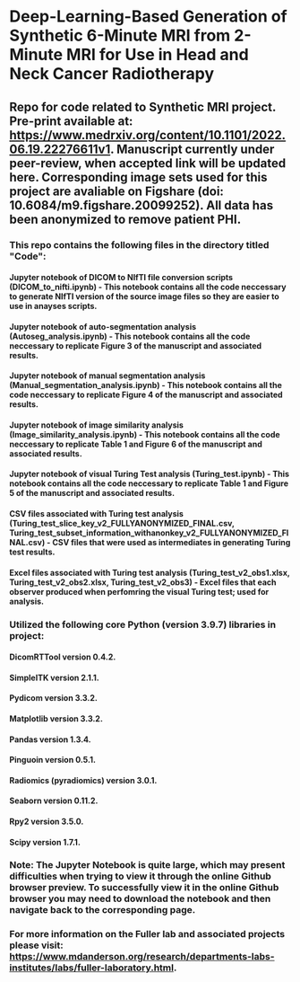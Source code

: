 # Deep-Learning-Based Generation of Synthetic 6-Minute MRI from 2-Minute MRI for Use in Head and Neck Cancer Radiotherapy

## Repo for code related to Synthetic MRI project. Pre-print available at: https://www.medrxiv.org/content/10.1101/2022.06.19.22276611v1. Manuscript currently under peer-review, when accepted link will be updated here. Corresponding image sets used for this project are avaliable on Figshare (doi: 10.6084/m9.figshare.20099252). All data has been anonymized to remove patient PHI. <br>

### This repo contains the following files in the directory titled "Code": <br>
#### Jupyter notebook of DICOM to NIfTI file conversion scripts (DICOM_to_nifti.ipynb) - This notebook contains all the code neccessary to generate NIfTI version of the source image files so they are easier to use in anayses scripts. <br>
#### Jupyter notebook of auto-segmentation analysis (Autoseg_analysis.ipynb) - This notebook contains all the code neccessary to replicate Figure 3 of the manuscript and associated results. <br>
#### Jupyter notebook of manual segmentation analysis (Manual_segmentation_analysis.ipynb) - This notebook contains all the code neccessary to replicate Figure 4 of the manuscript and associated results. <br>
#### Jupyter notebook of image similarity analysis (Image_similarity_analysis.ipynb) - This notebook contains all the code neccessary to replicate Table 1 and Figure 6 of the manuscript and associated results. <br>
#### Jupyter notebook of visual Turing Test analysis (Turing_test.ipynb) - This notebook contains all the code neccessary to replicate Table 1 and Figure 5 of the manuscript and associated results. <br>
#### CSV files associated with Turing test analysis (Turing_test_slice_key_v2_FULLYANONYMIZED_FINAL.csv, Turing_test_subset_information_withanonkey_v2_FULLYANONYMIZED_FINAL.csv) - CSV files that were used as intermediates in generating Turing test results. <br>
#### Excel files associated with Turing test analysis (Turing_test_v2_obs1.xlsx, Turing_test_v2_obs2.xlsx, Turing_test_v2_obs3) - Excel files that each observer produced when perfomring the visual Turing test; used for analysis. <br>

### Utilized the following core Python (version 3.9.7) libraries in project: <br>

#### DicomRTTool version 0.4.2. <br>
#### SimpleITK version 2.1.1.<br>
#### Pydicom version 3.3.2.<br>
#### Matplotlib version 3.3.2.<br>
#### Pandas version 1.3.4. <br>
#### Pinguoin version 0.5.1. <br>
#### Radiomics (pyradiomics) version 3.0.1. <br>
#### Seaborn version 0.11.2. <br>
#### Rpy2 version 3.5.0. <br>
#### Scipy version 1.7.1. <br>

### Note: The Jupyter Notebook is quite large, which may present difficulties when trying to view it through the online Github browser preview. To successfully view it in the online Github browser you may need to download the notebook and then navigate back to the corresponding page.  

### For more information on the Fuller lab and associated projects please visit: https://www.mdanderson.org/research/departments-labs-institutes/labs/fuller-laboratory.html. 
